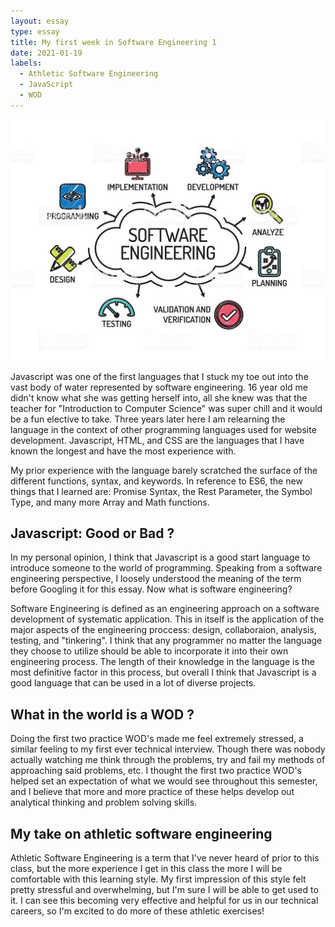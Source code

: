 ```yaml
---
layout: essay
type: essay
title: My first week in Software Engineering 1
date: 2021-01-19
labels:
  - Athletic Software Engineering
  - JavaScript
  - WOD
---
```


<img src="../images/istockphoto.jpg">

Javascript was one of the first languages that I stuck my toe out into the vast body of water represented by software engineering. 16 year old me didn't know what she was getting herself into, all she knew was that the teacher for "Introduction to Computer Science" was super chill and it would be a fun elective to take. Three years later here I am relearning the language in the context of other programming languages used for website development. Javascript, HTML, and CSS are the languages that I have known the longest and have the most experience with.

My prior experience with the language barely scratched the surface of the different functions, syntax, and keywords. In reference to ES6, the new things that I learned are: Promise Syntax, the Rest Parameter, the Symbol Type, and many more Array and Math functions.

## Javascript: Good or Bad ?

In my personal opinion, I think that Javascript is a good start language to introduce someone to the world of programming. Speaking from a software engineering perspective, I loosely understood the meaning of the term before Googling it for this essay. Now what is software engineering?

Software Engineering is defined as an engineering approach on a software development of systematic application. This in itself is the application of the major aspects of the engineering proccess: design, collaboraion, analysis, testing, and "tinkering". I think that any programmer no matter the language they choose to utilize should be able to incorporate it into their own engineering process. The length of their knowledge in the language is the most definitive factor in this process, but overall I think that Javascript is a good language that can be used in a lot of diverse projects.

## What in the world is a WOD ?

Doing the first two practice WOD's made me feel extremely stressed, a similar feeling to my first ever technical interview. Though there was nobody actually watching me think through the problems, try and fail my methods of approaching said problems, etc. I thought the first two practice WOD's helped set an expectation of what we would see throughout this semester, and I believe that more and more practice of these helps develop out analytical thinking and problem solving skills.

## My take on athletic software engineering

Athletic Software Engineering is a term that I've never heard of prior to this class, but the more experience I get in this class the more I will be comfortable with this learning style. My first impression of this style felt pretty stressful and overwhelming, but I'm sure I will be able to get used to it. I can see this becoming very effective and helpful for us in our technical careers, so I'm excited to do more of these athletic exercises!
